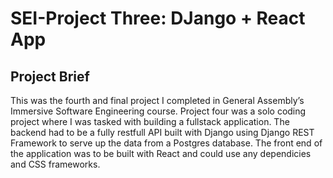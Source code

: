 <h1>SEI-Project Three: DJango + React App</h1>

<h2>Project Brief</h2>

<p>This was the fourth and final project I completed in General Assembly’s Immersive Software Engineering course. Project four was a solo coding project where I was tasked with building a fullstack application. The backend had to be a fully restfull API built with Django using Django REST Framework to serve up the data from a Postgres database. The front end of the application was to be built with React and could use any dependicies and CSS frameworks. </p>